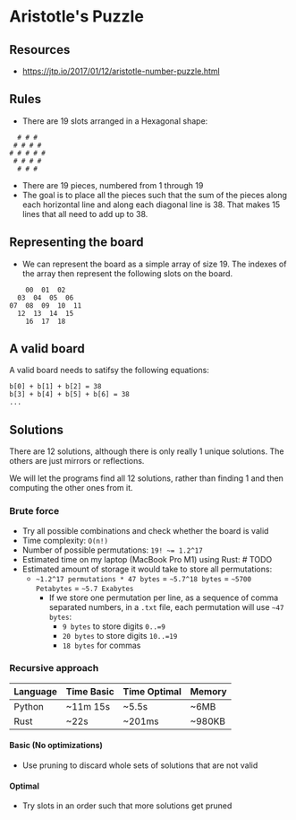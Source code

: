 # Aristotle's Puzzle

## Resources

- https://jtp.io/2017/01/12/aristotle-number-puzzle.html

## Rules

- There are 19 slots arranged in a Hexagonal shape:

```
  # # #
 # # # #
# # # # #
 # # # # 
  # # # 
```

- There are 19 pieces, numbered from 1 through 19
- The goal is to place all the pieces such that the sum of the pieces along each 
horizontal line and along each diagonal line is 38. That makes 15 lines that all need 
to add up to 38.

## Representing the board

- We can represent the board as a simple array of size 19. The indexes of the array 
then represent the following slots on the board.

```
    00  01  02
  03  04  05  06
07  08  09  10  11
  12  13  14  15
    16  17  18
```

## A valid board

A valid board needs to satifsy the following equations:

```
b[0] + b[1] + b[2] = 38
b[3] + b[4] + b[5] + b[6] = 38
...
```

## Solutions

There are 12 solutions, although there is only really 1 unique solutions. The others
are just mirrors or reflections. 

We will let the programs find all 12 solutions, rather than finding 1 and then 
computing the other ones from it. 

### Brute force

- Try all possible combinations and check whether the board is valid
- Time complexity: `O(n!)`
- Number of possible permutations: `19! ~= 1.2^17` 
- Estimated time on my laptop (MacBook Pro M1) using Rust: # TODO
- Estimated amount of storage it would take to store all permutations: 
  - `~1.2^17 permutations * 47 bytes` = `~5.7^18 bytes` = `~5700 Petabytes` = `~5.7 Exabytes`
      - If we store one permutation per line, as a sequence of comma separated numbers, in a `.txt` file,
      each permutation will use `~47 bytes`:
        - `9 bytes` to store digits `0..=9`
        - `20 bytes` to store digits `10..=19`
        - `18 bytes` for commas

### Recursive approach

Language | Time Basic | Time Optimal | Memory
---------|------------|--------------|-------
Python   | ~11m 15s   |      ~5.5s   |   ~6MB
Rust     |     ~22s   |     ~201ms   | ~980KB


#### Basic (No optimizations)

- Use pruning to discard whole sets of solutions that are not valid

#### Optimal

- Try slots in an order such that more solutions get pruned
